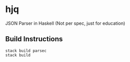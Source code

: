 # hjq
JSON Parser in Haskell (Not per spec, just for education)

## Build Instructions
```
stack build parsec
stack build
```